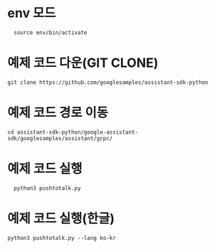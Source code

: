 # env 모드
      source env/bin/activate


# 예제 코드 다운(GIT CLONE)
    git clone https://github.com/googlesamples/assistant-sdk-python
 
 
# 예제 코드 경로 이동
    cd assistant-sdk-python/google-assistant-sdk/googlesamples/assistant/grpc/

    
# 예제 코드 실행
      python3 pushtotalk.py
   
# 예제 코드 실행(한글)
    python3 pushtotalk.py --lang ko-kr
